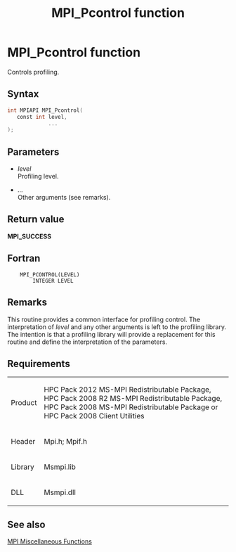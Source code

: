 ﻿---
title: MPI_Pcontrol function
TOCTitle: MPI_Pcontrol function
ms:assetid: 1b30a36b-bb5f-4c36-8e77-f763eb4b3ed5
ms:mtpsurl: https://msdn.microsoft.com/en-us/library/Dn473445(v=VS.85)
ms:contentKeyID: 59360980
ms.date: 03/28/2018
mtps_version: v=VS.85
f1_keywords:
- MPI_PCONTROL
- mpif/MPI_Pcontrol
- mpi/MPI_PCONTROL
dev_langs:
- C++
- C
---

# MPI\_Pcontrol function

Controls profiling.

## Syntax

``` c++
int MPIAPI MPI_Pcontrol(
   const int level,
             ...
);
```

## Parameters

  - *level*  
    Profiling level.

  - *...*  
    Other arguments (see remarks).

## Return value

**MPI\_SUCCESS**

## Fortran

``` FORTRAN
    MPI_PCONTROL(LEVEL)
        INTEGER LEVEL
```

## Remarks

This routine provides a common interface for profiling control.  The interpretation of *level* and any other arguments is left to the profiling library.  The intention is that a profiling library will provide a replacement for this routine and define the interpretation of the parameters.

## Requirements

<table>
<colgroup>
<col/>
<col/>
</colgroup>
<tbody>
<tr class="odd">
<td><p>Product</p></td>
<td><p>HPC Pack 2012 MS-MPI Redistributable Package, HPC Pack 2008 R2 MS-MPI Redistributable Package, HPC Pack 2008 MS-MPI Redistributable Package or HPC Pack 2008 Client Utilities</p></td>
</tr>
<tr class="even">
<td><p>Header</p></td>
<td>Mpi.h;
Mpif.h</td>
</tr>
<tr class="odd">
<td><p>Library</p></td>
<td>Msmpi.lib</td>
</tr>
<tr class="even">
<td><p>DLL</p></td>
<td>Msmpi.dll</td>
</tr>
</tbody>
</table>


## See also

[MPI Miscellaneous Functions](mpi-miscellaneous-functions.md)

